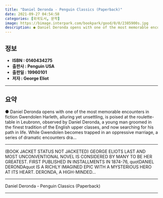 ```yaml
---
title: "Daniel Deronda - Penguin Classics (Paperback)"
date: 2021-09-27 04:54:58
categories: [외국도서, 문학]
image: https://bimage.interpark.com/bookpark/good/0/0/2385900s.jpg
description: ● Daniel Deronda opens with one of the most memorable encounters in fiction Gwendolen Harleth, alluring yet unsettling, is poised at the roulette-table in Leub
---
```


## **정보**

- **ISBN : 0140434275**
- **출판사 : Penguin USA**
- **출판일 : 19960101**
- **저자 : George Eliot**

------



## **요약**

●  Daniel Deronda opens with one of the most memorable encounters in fiction Gwendolen Harleth, alluring yet unsettling, is poised at the roulette-table in Leubronn, observed by Daniel Deronda, a young man groomed in the finest tradition of the English upper classes, and now searching for his path in life. While Gwendolen becomes trapped in an oppressive marriage, a series of dramatic encounters dra...

------

(BOOK JACKET STATUS NOT JACKETED) GEORGE ELIOTS LAST AND MOST UNCONVENTIONAL NOVEL IS CONSIDERED BY MANY TO BE HER GREATEST. FIRST PUBLISHED IN INSTALLMENTS IN 1874-76, quotDANIEL DERONDAquot IS A RICHLY IMAGINED EPIC WITH A MYSTERIOUS HERO AT ITS HEART. DERONDA, A HIGH-MINDED... 

------


Daniel Deronda - Penguin Classics (Paperback) 

------



